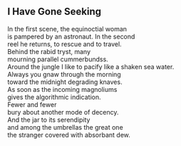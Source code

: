I Have Gone Seeking
-------------------
In the first scene, the equinoctial woman  
is pampered by an astronaut. In the second  
reel he returns, to rescue and to travel.  
Behind the rabid tryst, many  
mourning parallel cummerbundss.  
Around the jungle I like to pacify like a shaken sea water.  
Always you gnaw through the morning  
toward the midnight degrading knaves.  
As soon as the incoming magnoliums  
gives the algorithmic indication.  
Fewer and fewer  
bury about another mode of decency.  
And the jar to its serendipity  
and among the umbrellas the great one  
the stranger covered with absorbant dew.  

